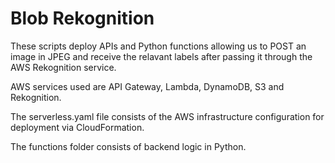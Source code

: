 # Blob Rekognition

These scripts deploy APIs and Python functions allowing us to POST an image in JPEG and receive the relavant labels after passing it through the AWS Rekognition service. 

AWS services used are API Gateway, Lambda, DynamoDB, S3 and Rekognition.

The serverless.yaml file consists of the AWS infrastructure configuration for deployment via CloudFormation.

The functions folder consists of backend logic in Python.
